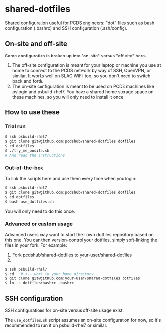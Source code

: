 # shared-dotfiles

Shared configuration useful for PCDS engineers: "dot" files such as bash
configuration (.bashrc) and SSH configuration (.ssh/config).

## On-site and off-site

Some configuration is broken up into "on-site" versus "off-site" here.

1. The off-site configuration is meant for your laptop or machine you use at home
   to connect to the PCDS network by way of SSH, OpenVPN, or similar.
   It works well on SLAC WiFi, too, so you don't need to switch back and forth.
2. The on-site configuration is meant to be used on PCDS machines like pslogin
   and psbuild-rhel7.  You have a shared home storage space on these machines,
   so you will only need to install it once.

## How to use these

### Trial run

```bash
$ ssh psbuild-rhel7
$ git clone git@github.com:pcdshub/shared-dotfiles dotfiles
$ cd dotfiles
$ ./try_me_onsite.sh
# And read the instructions
```

### Out-of-the-box

To link the scripts here and use them every time when you login:

```bash
$ ssh psbuild-rhel7
$ git clone git@github.com:pcdshub/shared-dotfiles dotfiles
$ cd dotfiles
$ bash use_dotfiles.sh
```

You will only need to do this once.

### Advanced or custom usage

Advanced users may want to start their own dotfiles repository based on this one.
You can then version-control your dotfiles, simply soft-linking the files
in your fork.  For example:

1. Fork pcdshub/shared-dotfiles to your-user/shared-dotfiles
2.
```bash
$ ssh psbuild-rhel7
$ cd   # <-- work in your home directory
$ git clone git@github.com:your-user/shared-dotfiles dotfiles
$ ln -s dotfiles/bashrc .bashrc
```

## SSH configuration

SSH configurations for on-site versus off-site usage exist.

The ``use_dotfiles.sh`` script assumes an on-site configuration for now,
so it's recommended to run it on psbuild-rhel7 or similar.

